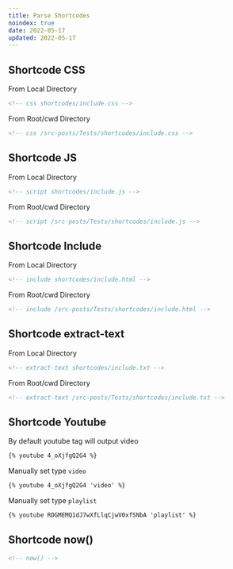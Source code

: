 ```yaml
---
title: Parse Shortcodes
noindex: true
date: 2022-05-17
updated: 2022-05-17
---
```


## Shortcode CSS
From Local Directory

```html
<!-- css shortcodes/include.css -->
```

From Root/cwd Directory

```html
<!-- css /src-posts/Tests/shortcodes/include.css -->
```

## Shortcode JS
From Local Directory

```html
<!-- script shortcodes/include.js -->
```

From Root/cwd Directory

```html
<!-- script /src-posts/Tests/shortcodes/include.js -->
```

## Shortcode Include

From Local Directory

```html
<!-- include shortcodes/include.html -->
```

From Root/cwd Directory

```html
<!-- include /src-posts/Tests/shortcodes/include.html -->
```

## Shortcode extract-text
From Local Directory

```html
<!-- extract-text shortcodes/include.txt -->
```

From Root/cwd Directory

```html
<!-- extract-text /src-posts/Tests/shortcodes/include.txt -->
```

## Shortcode Youtube
By default youtube tag will output video
```html
{% youtube 4_oXjfgQ2G4 %}
```
Manually set type `video`
```html
{% youtube 4_oXjfgQ2G4 'video' %}
```
Manually set type `playlist`
```html
{% youtube RDGMEMQ1dJ7wXfLlqCjwV0xfSNbA 'playlist' %}
```

## Shortcode now()
```html
<!-- now() -->
```


